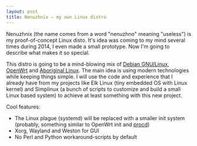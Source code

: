 ```yaml
---
layout: post
title: Nenuzhnix — my own Linux distro
---
```

Nenuzhnix (the name comes from a word "nenuzhno" meaning "useless") is my proof-of-concept Linux disto. It's idea was coming to my mind several times during 2014, I even made a small prototype. Now I'm going to describe what makes it so special.

This distro is going to be a mind-blowing mix of [Debian GNU/Linux](https://www.debian.org/), [OpenWrt](https://openwrt.org/) and [Aboriginal Linux](http://landley.net/aboriginal/). The main idea is using modern technologies while keeping things simple.
I will use the code and experience that I already have from my projects like Elk Linux (tiny embedded OS with Linux kernel) and Simplinux (a bunch of scripts to customize and build a small Linux based system) to achieve at least something with this new project.

Cool features:
- The Linux plague (systemd) will be replaced with a smaller init system (probably, something similar to OpenWrt init and [procd](http://wiki.openwrt.org/doc/techref/procd))
- Xorg, Wayland and Weston for GUI
- No Perl and Python workaround-scripts by default

